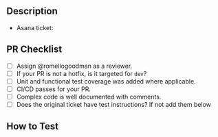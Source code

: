 ## Description

<!-- Describe your changes here -->

- Asana ticket:

## PR Checklist

<!-- Please validate your changes with the checklist below before marking for code review. -->

- [ ] Assign @romellogoodman as a reviewer.
- [ ] If your PR is not a hotfix, is it targeted for `dev`?
- [ ] Unit and functional test coverage was added where applicable.
- [ ] CI/CD passes for your PR.
- [ ] Complex code is well documented with comments.
- [ ] Does the original ticket have test instructions? If not add them below

## How to Test

<!-- Provide instructions for how to test/validate the changes. -->
